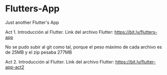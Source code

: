 # Flutters-App
Just another Flutter's App


Act 1. Introducción al Flutter.
  Link del archivo Flutter: https://bit.ly/flutters-app

No se pudo subir al git como tal, porque el peso máximo de cada archivo es de 25MB y el zip pesaba 277MB

Act 2. Introducción al Flutter.
  Link del archivo Flutter: https://bit.ly/flutter-app-act2
